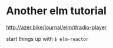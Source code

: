 # Another elm tutorial

http://azer.bike/journal/elm/#radio-player

start things up with `$ elm-reactor`

